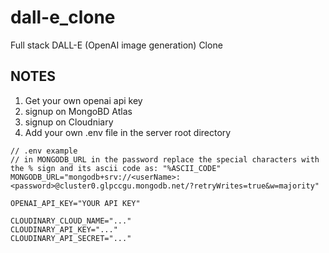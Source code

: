 # dall-e_clone
Full stack DALL-E (OpenAI image generation) Clone

## NOTES
1. Get your own openai api key
2. signup on MongoBD Atlas
3. signup on Cloudniary
4. Add your own .env file in the server root directory
```
// .env example
// in MONGODB_URL in the password replace the special characters with the % sign and its ascii code as: "%ASCII_CODE"
MONGODB_URL="mongodb+srv://<userName>:<password>@cluster0.glpccgu.mongodb.net/?retryWrites=true&w=majority"

OPENAI_API_KEY="YOUR API KEY"

CLOUDINARY_CLOUD_NAME="..."
CLOUDINARY_API_KEY="..."
CLOUDINARY_API_SECRET="..."

```
